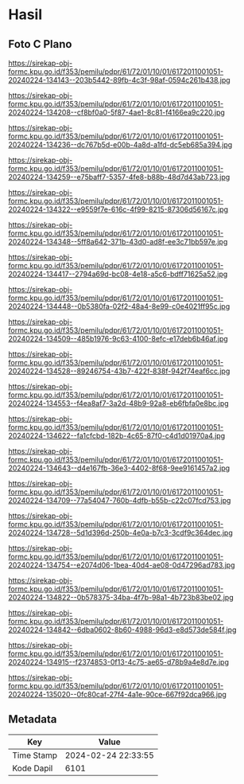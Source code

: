 # Hasil

## Foto C Plano

https://sirekap-obj-formc.kpu.go.id/f353/pemilu/pdpr/61/72/01/10/01/6172011001051-20240224-134143--203b5442-89fb-4c3f-98af-0594c261b438.jpg

https://sirekap-obj-formc.kpu.go.id/f353/pemilu/pdpr/61/72/01/10/01/6172011001051-20240224-134208--cf8bf0a0-5f87-4ae1-8c81-f4166ea9c220.jpg

https://sirekap-obj-formc.kpu.go.id/f353/pemilu/pdpr/61/72/01/10/01/6172011001051-20240224-134236--dc767b5d-e00b-4a8d-a1fd-dc5eb685a394.jpg

https://sirekap-obj-formc.kpu.go.id/f353/pemilu/pdpr/61/72/01/10/01/6172011001051-20240224-134259--e75baff7-5357-4fe8-b88b-48d7d43ab723.jpg

https://sirekap-obj-formc.kpu.go.id/f353/pemilu/pdpr/61/72/01/10/01/6172011001051-20240224-134322--e9559f7e-616c-4f99-8215-87306d56167c.jpg

https://sirekap-obj-formc.kpu.go.id/f353/pemilu/pdpr/61/72/01/10/01/6172011001051-20240224-134348--5ff8a642-371b-43d0-ad8f-ee3c71bb597e.jpg

https://sirekap-obj-formc.kpu.go.id/f353/pemilu/pdpr/61/72/01/10/01/6172011001051-20240224-134417--2794a69d-bc08-4e18-a5c6-bdff71625a52.jpg

https://sirekap-obj-formc.kpu.go.id/f353/pemilu/pdpr/61/72/01/10/01/6172011001051-20240224-134448--0b5380fa-02f2-48a4-8e99-c0e4021ff95c.jpg

https://sirekap-obj-formc.kpu.go.id/f353/pemilu/pdpr/61/72/01/10/01/6172011001051-20240224-134509--485b1976-9c63-4100-8efc-e17deb6b46af.jpg

https://sirekap-obj-formc.kpu.go.id/f353/pemilu/pdpr/61/72/01/10/01/6172011001051-20240224-134528--89246754-43b7-422f-838f-942f74eaf6cc.jpg

https://sirekap-obj-formc.kpu.go.id/f353/pemilu/pdpr/61/72/01/10/01/6172011001051-20240224-134553--f4ea8af7-3a2d-48b9-92a8-eb6fbfa0e8bc.jpg

https://sirekap-obj-formc.kpu.go.id/f353/pemilu/pdpr/61/72/01/10/01/6172011001051-20240224-134622--fa1cfcbd-182b-4c65-87f0-c4d1d01970a4.jpg

https://sirekap-obj-formc.kpu.go.id/f353/pemilu/pdpr/61/72/01/10/01/6172011001051-20240224-134643--d4e167fb-36e3-4402-8f68-9ee9161457a2.jpg

https://sirekap-obj-formc.kpu.go.id/f353/pemilu/pdpr/61/72/01/10/01/6172011001051-20240224-134709--77a54047-760b-4dfb-b55b-c22c07fcd753.jpg

https://sirekap-obj-formc.kpu.go.id/f353/pemilu/pdpr/61/72/01/10/01/6172011001051-20240224-134728--5d1d396d-250b-4e0a-b7c3-3cdf9c364dec.jpg

https://sirekap-obj-formc.kpu.go.id/f353/pemilu/pdpr/61/72/01/10/01/6172011001051-20240224-134754--e2074d06-1bea-40d4-ae08-0d47296ad783.jpg

https://sirekap-obj-formc.kpu.go.id/f353/pemilu/pdpr/61/72/01/10/01/6172011001051-20240224-134822--0b578375-34ba-4f7b-98a1-4b723b83be02.jpg

https://sirekap-obj-formc.kpu.go.id/f353/pemilu/pdpr/61/72/01/10/01/6172011001051-20240224-134842--6dba0602-8b60-4988-96d3-e8d573de584f.jpg

https://sirekap-obj-formc.kpu.go.id/f353/pemilu/pdpr/61/72/01/10/01/6172011001051-20240224-134915--f2374853-0f13-4c75-ae65-d78b9a4e8d7e.jpg

https://sirekap-obj-formc.kpu.go.id/f353/pemilu/pdpr/61/72/01/10/01/6172011001051-20240224-135020--0fc80caf-27f4-4a1e-90ce-667f92dca966.jpg


## Metadata

| Key        | Value               |
| ---------- | ------------------- |
| Time Stamp | 2024-02-24 22:33:55 |
| Kode Dapil | 6101                |



